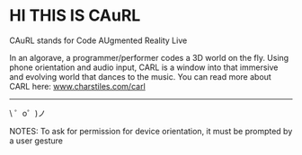 HI THIS IS CAuRL
=================

CAuRL stands for Code AUgmented Reality Live

In an algorave, a programmer/performer codes a 3D world on the fly. Using phone orientation and audio input, CARL is a window into that immersive and evolving world that dances to the music.
You can read more about CARL here: www.charstiles.com/carl

-------------------

\ ゜o゜)ノ


NOTES: To ask for permission for device orientation, it must be prompted by a user gesture